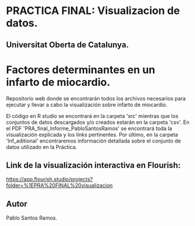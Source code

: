 # PRACTICA FINAL: Visualizacion de datos. 
## Universitat Oberta de Catalunya.

# Factores determinantes en un infarto de miocardio.
Repositorio web donde se encontrarán todos los archivos necesarios para ejecutar y llevar a cabo la visualización sobre infarto de miocardio.

El código en R studio se encontrará en la carpeta 'src' mientras que los conjuntos de datos descargados y/o creados estarán en la carpeta 'csv'. En el PDF 'PRA_final_Informe_PabloSantosRamos' se encontrará toda la visualización explicada y los links pertinentes. Por último, en la carpeta 'Inf_aditional' encontraremos información detallada sobre el conjunto de datos utilizado en la Práctica.

## Link de la visualización interactiva en Flourish:
https://app.flourish.studio/projects?folder=%1EPRA%20FINAL%20visualizacion

## Autor
Pablo Santos Ramos.
